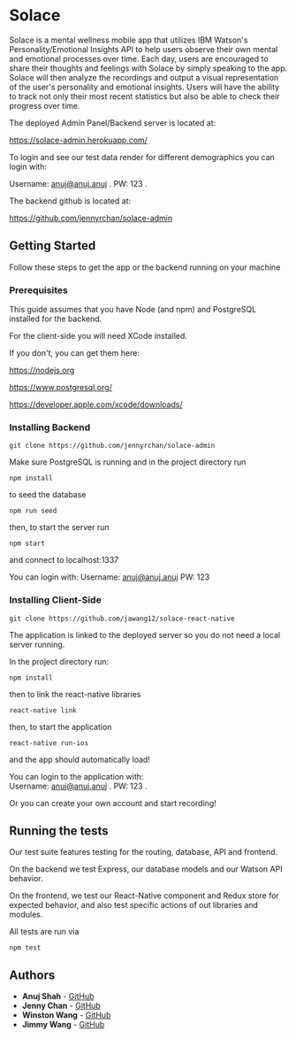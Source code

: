 # Solace

Solace is a mental wellness mobile app that utilizes IBM Watson's Personality/Emotional Insights API to help users observe their own mental and emotional processes over time. Each day, users are encouraged to share their thoughts and feelings with Solace by simply speaking to the app. Solace will then analyze the recordings and output a visual representation of the user's personality and emotional insights. Users will have the ability to track not only their most recent statistics but also be able to check their progress over time.

The deployed Admin Panel/Backend server is located at:

https://solace-admin.herokuapp.com/

To login and see our test data render for different demographics you can login with:

Username: anuj@anuj.anuj . 
PW: 123 . 

The backend github is located at:

https://github.com/jennyrchan/solace-admin 



## Getting Started

Follow these steps to get the app or the backend running on your machine



### Prerequisites

This guide assumes that you have Node (and npm) and PostgreSQL installed for the backend. 

For the client-side you will need XCode installed. 

If you don't, you can get them here: 

https://nodejs.org

https://www.postgresql.org/

https://developer.apple.com/xcode/downloads/



### Installing Backend

```
git clone https://github.com/jennyrchan/solace-admin
```

Make sure PostgreSQL is running and in the project directory run

```
npm install
```

to seed the database

```
npm run seed
```

then, to start the server run

```
npm start
```

and connect to localhost:1337

You can login with:
Username: anuj@anuj.anuj
PW: 123



### Installing Client-Side

```
git clone https://github.com/jawang12/solace-react-native
```

The application is linked to the deployed server so you do not need a local server running.

In the project directory run:

```
npm install
```

then to link the react-native libraries

```
react-native link
```

then, to start the application

```
react-native run-ios
```

and the app should automatically load!

You can login to the application with:     
Username: anuj@anuj.anuj . 
PW: 123 . 
   
Or you can create your own account and start recording!



## Running the tests

Our test suite features testing for the routing, database, API and frontend. 

On the backend we test Express, our database models and our Watson API behavior. 

On the frontend, we test our React-Native component and Redux store for expected behavior, and also test specific actions of out libraries and modules. 

All tests are run via

```
npm test
```



## Authors

* **Anuj Shah** - [GitHub](https://github.com/anujshah108)
* **Jenny Chan** - [GitHub](https://github.com/jennyrchan)
* **Winston Wang** - [GitHub](https://github.com/mobiuschang)
* **Jimmy Wang** - [GitHub](https://github.com/jawang12)


